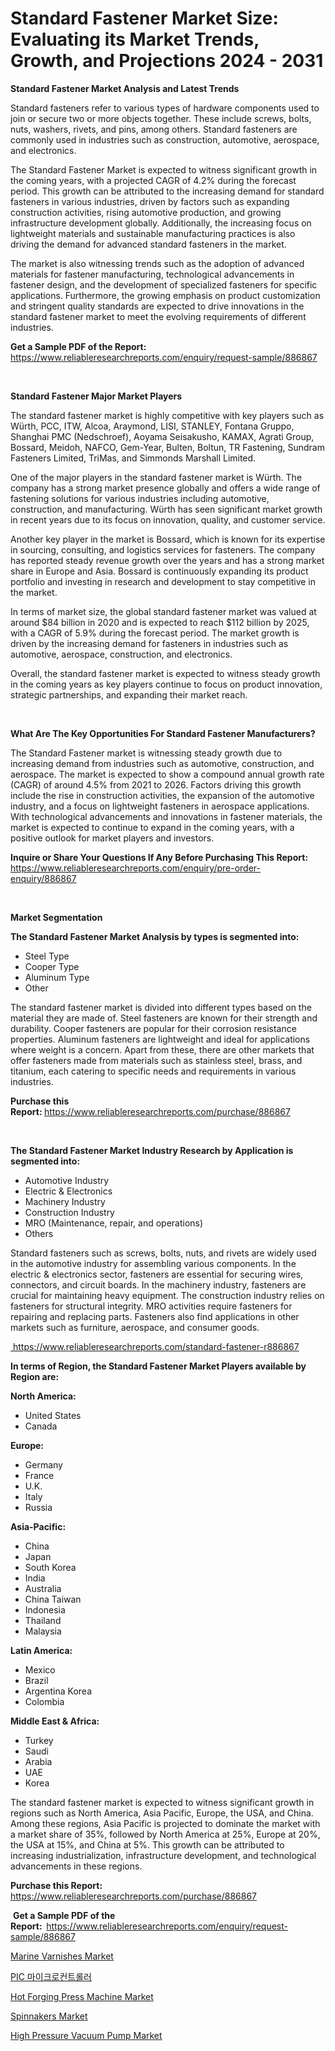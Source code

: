 <p><h1>Standard Fastener Market Size: Evaluating its Market Trends, Growth, and Projections 2024 - 2031</h1></p><p><strong>Standard Fastener Market Analysis and Latest Trends</strong></p>
<p><p>Standard fasteners refer to various types of hardware components used to join or secure two or more objects together. These include screws, bolts, nuts, washers, rivets, and pins, among others. Standard fasteners are commonly used in industries such as construction, automotive, aerospace, and electronics.</p><p>The Standard Fastener Market is expected to witness significant growth in the coming years, with a projected CAGR of 4.2% during the forecast period. This growth can be attributed to the increasing demand for standard fasteners in various industries, driven by factors such as expanding construction activities, rising automotive production, and growing infrastructure development globally. Additionally, the increasing focus on lightweight materials and sustainable manufacturing practices is also driving the demand for advanced standard fasteners in the market.</p><p>The market is also witnessing trends such as the adoption of advanced materials for fastener manufacturing, technological advancements in fastener design, and the development of specialized fasteners for specific applications. Furthermore, the growing emphasis on product customization and stringent quality standards are expected to drive innovations in the standard fastener market to meet the evolving requirements of different industries.</p></p>
<p><strong>Get a Sample PDF of the Report:&nbsp;</strong> <a href="https://www.reliableresearchreports.com/enquiry/request-sample/886867">https://www.reliableresearchreports.com/enquiry/request-sample/886867</a></p>
<p>&nbsp;</p>
<p><strong>Standard Fastener Major Market Players</strong></p>
<p><p>The standard fastener market is highly competitive with key players such as Würth, PCC, ITW, Alcoa, Araymond, LISI, STANLEY, Fontana Gruppo, Shanghai PMC (Nedschroef), Aoyama Seisakusho, KAMAX, Agrati Group, Bossard, Meidoh, NAFCO, Gem-Year, Bulten, Boltun, TR Fastening, Sundram Fasteners Limited, TriMas, and Simmonds Marshall Limited. </p><p>One of the major players in the standard fastener market is Würth. The company has a strong market presence globally and offers a wide range of fastening solutions for various industries including automotive, construction, and manufacturing. Würth has seen significant market growth in recent years due to its focus on innovation, quality, and customer service. </p><p>Another key player in the market is Bossard, which is known for its expertise in sourcing, consulting, and logistics services for fasteners. The company has reported steady revenue growth over the years and has a strong market share in Europe and Asia. Bossard is continuously expanding its product portfolio and investing in research and development to stay competitive in the market. </p><p>In terms of market size, the global standard fastener market was valued at around $84 billion in 2020 and is expected to reach $112 billion by 2025, with a CAGR of 5.9% during the forecast period. The market growth is driven by the increasing demand for fasteners in industries such as automotive, aerospace, construction, and electronics. </p><p>Overall, the standard fastener market is expected to witness steady growth in the coming years as key players continue to focus on product innovation, strategic partnerships, and expanding their market reach.</p></p>
<p>&nbsp;</p>
<p><strong>What Are The Key Opportunities For Standard Fastener Manufacturers?</strong></p>
<p><p>The Standard Fastener market is witnessing steady growth due to increasing demand from industries such as automotive, construction, and aerospace. The market is expected to show a compound annual growth rate (CAGR) of around 4.5% from 2021 to 2026. Factors driving this growth include the rise in construction activities, the expansion of the automotive industry, and a focus on lightweight fasteners in aerospace applications. With technological advancements and innovations in fastener materials, the market is expected to continue to expand in the coming years, with a positive outlook for market players and investors.</p></p>
<p><strong>Inquire or Share Your Questions If Any Before Purchasing This Report:</strong> <a href="https://www.reliableresearchreports.com/enquiry/pre-order-enquiry/886867">https://www.reliableresearchreports.com/enquiry/pre-order-enquiry/886867</a></p>
<p>&nbsp;</p>
<p><strong>Market Segmentation</strong></p>
<p><strong>The Standard Fastener Market Analysis by types is segmented into:</strong></p>
<p><ul><li>Steel Type</li><li>Cooper Type</li><li>Aluminum Type</li><li>Other</li></ul></p>
<p><p>The standard fastener market is divided into different types based on the material they are made of. Steel fasteners are known for their strength and durability. Cooper fasteners are popular for their corrosion resistance properties. Aluminum fasteners are lightweight and ideal for applications where weight is a concern. Apart from these, there are other markets that offer fasteners made from materials such as stainless steel, brass, and titanium, each catering to specific needs and requirements in various industries.</p></p>
<p><strong>Purchase this Report:&nbsp;</strong><a href="https://www.reliableresearchreports.com/purchase/886867">https://www.reliableresearchreports.com/purchase/886867</a></p>
<p>&nbsp;</p>
<p><strong>The Standard Fastener Market Industry Research by Application is segmented into:</strong></p>
<p><ul><li>Automotive Industry</li><li>Electric & Electronics</li><li>Machinery Industry</li><li>Construction Industry</li><li>MRO (Maintenance, repair, and operations)</li><li>Others</li></ul></p>
<p><p>Standard fasteners such as screws, bolts, nuts, and rivets are widely used in the automotive industry for assembling various components. In the electric & electronics sector, fasteners are essential for securing wires, connectors, and circuit boards. In the machinery industry, fasteners are crucial for maintaining heavy equipment. The construction industry relies on fasteners for structural integrity. MRO activities require fasteners for repairing and replacing parts. Fasteners also find applications in other markets such as furniture, aerospace, and consumer goods.</p></p>
<p><a href="https://www.reliableresearchreports.com/standard-fastener-r886867">&nbsp;https://www.reliableresearchreports.com/standard-fastener-r886867</a></p>
<p><strong>In terms of Region, the Standard Fastener Market Players available by Region are:</strong></p>
<p>
    <p> <strong> North America: </strong>
        <ul>
            <li>United States</li>
            <li>Canada</li>
        </ul>
        </p> 
    <p> <strong> Europe: </strong>
        <ul>
            <li>Germany</li>
            <li>France</li>
            <li>U.K.</li>
            <li>Italy</li>
            <li>Russia</li>
        </ul>
        </p> 
    <p> <strong> Asia-Pacific: </strong>
        <ul>
            <li>China</li>
            <li>Japan</li>
            <li>South Korea</li>
            <li>India</li>
            <li>Australia</li>
            <li>China Taiwan</li>
            <li>Indonesia</li>
            <li>Thailand</li>
            <li>Malaysia</li>
        </ul>
        </p> 
    <p> <strong> Latin America: </strong>
        <ul>
            <li>Mexico</li>
            <li>Brazil</li>
            <li>Argentina Korea</li>
            <li>Colombia</li>
        </ul>
        </p> 
    <p> <strong> Middle East & Africa: </strong>
        <ul>
            <li>Turkey</li>
            <li>Saudi</li>
            <li>Arabia</li>
            <li>UAE</li>
            <li>Korea</li>
        </ul>
    </p>
    </p>
<p><p>The standard fastener market is expected to witness significant growth in regions such as North America, Asia Pacific, Europe, the USA, and China. Among these regions, Asia Pacific is projected to dominate the market with a market share of 35%, followed by North America at 25%, Europe at 20%, the USA at 15%, and China at 5%. This growth can be attributed to increasing industrialization, infrastructure development, and technological advancements in these regions.</p></p>
<p><strong>Purchase this Report: </strong><a href="https://www.reliableresearchreports.com/purchase/886867">https://www.reliableresearchreports.com/purchase/886867</a></p>
<p>&nbsp;<strong>Get a Sample PDF of the Report:&nbsp;&nbsp;</strong><a href="https://www.reliableresearchreports.com/enquiry/request-sample/886867">https://www.reliableresearchreports.com/enquiry/request-sample/886867</a></p>
<p><strong></strong></p>
<p><p><a href="https://issuu.com/reportprime-2/docs/marine-varnishes-market-size-2030.pptx">Marine Varnishes Market</a></p><p><a href="https://github.com/royErdmtyan906778/Market-Research-Report-List-1/blob/main/834423526009.md">PIC 마이크로컨트롤러</a></p><p><a href="https://github.com/wusalecollins540tpqoz/Market-Research-Report-List-2/blob/main/hot-forging-press-machine-market.md">Hot Forging Press Machine Market</a></p><p><a href="https://issuu.com/reportprime-2/docs/spinnakers-market-size-2030.pptx">Spinnakers Market</a></p><p><a href="https://github.com/pjcfca/Market-Research-Report-List-2/blob/main/high-pressure-vacuum-pump-market.md">High Pressure Vacuum Pump Market</a></p></p>